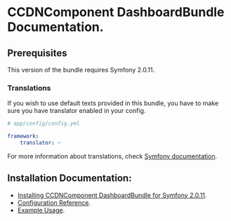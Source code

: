 CCDNComponent DashboardBundle Documentation.
============================================

## Prerequisites

This version of the bundle requires Symfony 2.0.11.

### Translations

If you wish to use default texts provided in this bundle, you have to make sure you have translator enabled in your config.

``` yaml
# app/config/config.yml

framework:
    translator: ~
```

For more information about translations, check [Symfony documentation](http://symfony.com/doc/current/book/translation.html).

## Installation Documentation:

- [Installing CCDNComponent DashboardBundle for Symfony 2.0.11](install.md).
- [Configuration Reference](configuration_reference.md).
- [Example Usage](example_usage.md).
